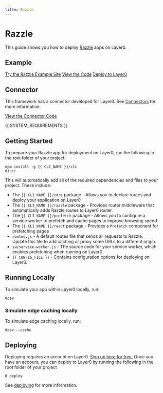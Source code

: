 ```yaml
---
title: Razzle
---
```


# Razzle

This guide shows you how to deploy [Razzle](https://razzlejs.org/) apps on Layer0.

## Example

[Try the Razzle Example Site](https://layer0-docs-layer0-razzle-example-default.layer0.link?button)
[View the Code](https://github.com/layer0-docs/layer0-razzle-example?button)
[Deploy to Layer0](https://app.layer0.co/deploy?button&deploy&repo=https%3A%2F%2Fgithub.com%2Flayer0-docs%2Flayer0-razzle-example)

## Connector

This framework has a connector developed for Layer0. See [Connectors](connectors) for more information.

[View the Connector Code](https://github.com/layer0-docs/layer0-connectors/tree/main/layer0-razzle-connector?button)

{{ SYSTEM_REQUIREMENTS }}

## Getting Started

To prepare your Razzle app for deployment on Layer0, run the following in the root folder of your project:

```
npm install -g {{ CLI_NAME }}/cli
0init
```

This will automatically add all of the required dependencies and files to your project. These include:

- The `{{ CLI_NAME }}/core` package - Allows you to declare routes and deploy your application on Layer0
- The `{{ CLI_NAME }}/razzle` package - Provides router middleware that automatically adds Razzle routes to Layer0 router.
- The `{{ CLI_NAME }}/prefetch` package - Allows you to configure a service worker to prefetch and cache pages to improve browsing speed
- The `{{ CLI_NAME }}/react` package - Provides a `Prefetch` component for prefetching pages
- `routes.js` - A default routes file that sends all requests to Razzle. Update this file to add caching or proxy some URLs to a different origin.
- `sw/service-worker.js` - The source code for your service worker, which enables prefetching when running on Layer0.
- `{{ CONFIG_FILE }}` - Contains configuration options for deploying on Layer0.

## Running Locally

To simulate your app within Layer0 locally, run:

```
0dev
```

### Simulate edge caching locally

To simulate edge caching locally, run:

```
0dev --cache
```

## Deploying

Deploying requires an account on Layer0. [Sign up here for free.](https://app.layer0.co/signup) Once you have an account, you can deploy to Layer0 by running the following in the root folder of your project

```
0 deploy
```

See [deploying](deploying) for more information.
